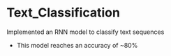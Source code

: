 # Text_Classification
Implemented an RNN model to classify text sequences
- This model reaches an accuracy of ~80%
